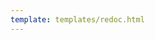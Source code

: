 ```yaml
---
template: templates/redoc.html
---
```


<redoc spec-url=../../../apis/restapis/org-idp.yaml></redoc>
<script src="https://cdn.jsdelivr.net/npm/redoc@next/bundles/redoc.standalone.js"> </script>

